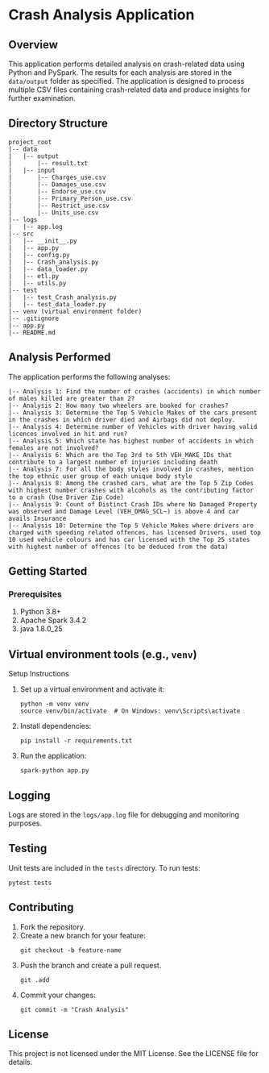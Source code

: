 
# Crash Analysis Application

## Overview
This application performs detailed analysis on crash-related data using Python and PySpark. The results for each analysis are stored in the `data/output` folder as specified. The application is designed to process multiple CSV files containing crash-related data and produce insights for further examination.

## Directory Structure
```
project_root
|-- data
|   |-- output
|       |-- result.txt
|   |-- input
|       |-- Charges_use.csv
|       |-- Damages_use.csv
|       |-- Endorse_use.csv
|       |-- Primary_Person_use.csv
|       |-- Restrict_use.csv
|       |-- Units_use.csv
|-- logs
|   |-- app.log
|-- src
|   |-- __init__.py
|   |-- app.py
|   |-- config.py
|   |-- Crash_analysis.py
|   |-- data_loader.py
|   |-- etl.py
|   |-- utils.py
|-- test
|   |-- test_Crash_analysis.py
|   |-- test_data_loader.py
|-- venv (virtual environment folder)
|-- .gitignore
|-- app.py
|-- README.md
```

## Analysis Performed
The application performs the following analyses:
```
|-- Analysis 1: Find the number of crashes (accidents) in which number of males killed are greater than 2?
|-- Analysis 2: How many two wheelers are booked for crashes?
|-- Analysis 3: Determine the Top 5 Vehicle Makes of the cars present in the crashes in which driver died and Airbags did not deploy.
|-- Analysis 4: Determine number of Vehicles with driver having valid licences involved in hit and run?
|-- Analysis 5: Which state has highest number of accidents in which females are not involved?
|-- Analysis 6: Which are the Top 3rd to 5th VEH_MAKE_IDs that contribute to a largest number of injuries including death
|-- Analysis 7: For all the body styles involved in crashes, mention the top ethnic user group of each unique body style
|-- Analysis 8: Among the crashed cars, what are the Top 5 Zip Codes with highest number crashes with alcohols as the contributing factor to a crash (Use Driver Zip Code)
|-- Analysis 9: Count of Distinct Crash IDs where No Damaged Property was observed and Damage Level (VEH_DMAG_SCL~) is above 4 and car avails Insurance
|-- Analysis 10: Determine the Top 5 Vehicle Makes where drivers are charged with speeding related offences, has licensed Drivers, used top 10 used vehicle colours and has car licensed with the Top 25 states with highest number of offences (to be deduced from the data)
```

## Getting Started

### Prerequisites
1. Python 3.8+
2. Apache Spark 3.4.2
3. java 1.8.0_25
   
## Virtual environment tools (e.g., `venv`)
Setup Instructions
1. Set up a virtual environment and activate it:
    ```
    python -m venv venv
    source venv/bin/activate  # On Windows: venv\Scripts\activate
    ```
3. Install dependencies:
    ```
    pip install -r requirements.txt
    ```
4. Run the application:
    ```
    spark-python app.py
    ```

## Logging
Logs are stored in the `logs/app.log` file for debugging and monitoring purposes.

## Testing
Unit tests are included in the `tests` directory. To run tests:
```
pytest tests
```

## Contributing
1. Fork the repository.
2. Create a new branch for your feature:
    ```
    git checkout -b feature-name
    ```
3. Push the branch and create a pull request.
     ```
    git .add
    ```
4. Commit your changes:
    ```
    git commit -m "Crash Analysis"
    ```
    
## License
This project is not licensed under the MIT License. See the LICENSE file for details.
